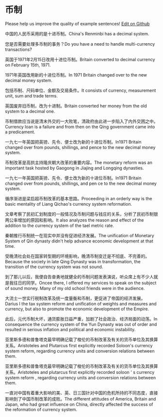 # 币制

Please help us improve the quality of example sentences! [Edit on Github](https://github.com/jiyushe/jiyu-example-sentence-source/blob/main/chinese/bizhi_2.md)

<p><span class="chinese">中国的人民币采用的是十进币制。</span><span class="english">China's Renminbi has a decimal system.</span></p>

<p><span class="chinese">您是否需要处理多币制的事务？</span><span class="english">Do you have a need to handle multi-currency transactions?</span></p>

<p><span class="chinese">英国于1971年2月15日改用十进位币制。</span><span class="english">Britain converted to decimal currency on February 15th, 1971.</span></p>

<p><span class="chinese">1971年英国改用新的十进位币制。</span><span class="english">In 1971 Britain changed over to the new decimal money system.</span></p>

<p><span class="chinese">包括币制、尺码单位、金额及交易条件。</span><span class="english">It consists of currency, measurement unit, sum and trade terms.</span></p>

<p><span class="chinese">英国废弃旧币制，改为十进制。</span><span class="english">Britain converted her money from the old system to a decimal one.</span></p>

<p><span class="chinese">币制借款应当说是清末外交的一大败笔，清政府由此进一步陷入了内外交困之中。</span><span class="english">Currency loan is a failure and from then on the Qing government came into a predicament.</span></p>

<p><span class="chinese">一九七一年英国把英镑、先令、便士改为新的十进位币制。</span><span class="english">In1971 Britain changed over from pounds, shillings, and pence to the new decimal money system.</span></p>

<p><span class="chinese">币制改革是高拱主持隆庆朝大改革的重要内容。</span><span class="english">The monetary reform was an important task hosted by Gaogong in Jiajing and Longqing dynasties.</span></p>

<p><span class="chinese">一九七一年英国把英镑、先令、便士改为新的十进位币制。</span><span class="english">In1971 Britain changed over from pounds, shillings, and pen ce to the new decimal money system.</span></p>

<p><span class="chinese">循序渐进是梁启超币制改革的基本思路。</span><span class="english">Proceeding in an orderly way is the basic mentality of Liang Qichao's currency system reformation.</span></p>

<p><span class="chinese">文章考察了民初汇划制度的一般情况及币制问题与钱庄的关系，分析了民初币制银两公率增加的原因和影响。</span><span class="english">It also analyzes the reason and effect of the addition to the currency system of the tael metric rate.</span></p>

<p><span class="chinese">秦朝推行币制统一在现实中并没有促进经济发展。</span><span class="english">The unification of Monetary System of Qin dynasty didn't help advance economic development at that time.</span></p>

<p><span class="chinese">受晚清社会处在国家转型期的环境影响，晚清币制变迁是不彻底、不完善的。</span><span class="english">Because the society in late Qing Dynasty was in transformation, the transition of the currency system was not sound.</span></p>

<p><span class="chinese">到了那儿以后，我便自告奋勇地就健全的币制问题发表演说，听众席上有不少人就是我往日的同学。</span><span class="english">Oncee there, I offered my services to speak on the subject of sound money. Many of my old school friends were in the audience.</span></p>

<p><span class="chinese">大流士一世实行税制改革及统一度量衡和币制，更促进了帝国的经济发展。</span><span class="english">Darius I the tax system reform and unification of weights and measures and currency, but also to promote the economic development of the Empire.</span></p>

<p><span class="chinese">此后，元代币制大坏，通货膨胀日益严重，加剧了社会政治、经济局面的动荡。</span><span class="english">In consequence the currency system of the Yun Dynasty was out of order and resulted in serious inflation and political and economic instability.</span></p>

<p><span class="chinese">亚里斯多德和普鲁塔克最早明确记载了梭伦的币制改革及有关的货币单位及其换算关系。</span><span class="english">Aristoteles and Plutarcus first explicitly recorded Soloon's currency system reform, regarding currency units and conversion relations between them.</span></p>

<p><span class="chinese">亚里斯多德和普鲁塔克最早明确记载了梭伦的币制改革及有关的货币单位及其换算关系。</span><span class="english">Aristoteles and plutarcus first explicitly recorded soloon ' s currency system reform , regarding currency units and conversion relations between them.</span></p>

<p><span class="chinese">一直对中国有着重大影响的美、英、日三国针对中国的危机所持的不同态度，直接影响到了中国币制改革的成败。</span><span class="english">The different attitudes of America, Britain and Japan, who had great influence on China, directly affected the success of the reformation of currency system.</span></p>

